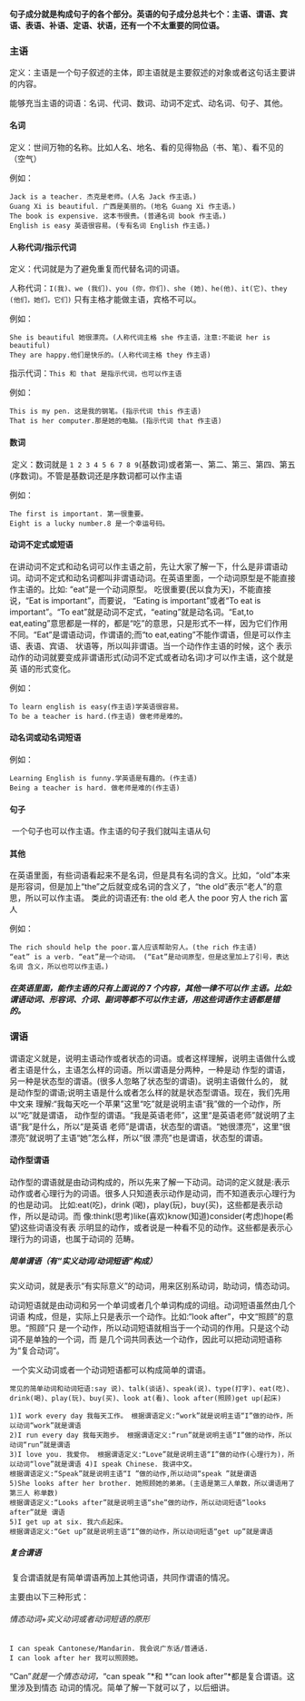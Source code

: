 #### 句子成分就是构成句子的各个部分。英语的句子成分总共七个：主语、谓语、宾语、表语、补语、定语、状语，还有一个不太重要的同位语。

### 主语

定义：主语是一个句子叙述的主体，即主语就是主要叙述的对象或者这句话主要讲的内容。

能够充当主语的词语：名词、代词、数词、动词不定式、动名词、句子、其他。

#### 名词

定义：世间万物的名称。比如人名、地名、看的见得物品（书、笔）、看不见的（空气）

例如：

```
Jack is a teacher. 杰克是老师。(人名 Jack 作主语。)
Guang Xi is beautiful. 广西是美丽的。(地名 Guang Xi 作主语。)
The book is expensive. 这本书很贵。(普通名词 book 作主语。)
English is easy 英语很容易。(专有名词 English 作主语。)
```



#### 人称代词/指示代词

定义：代词就是为了避免重复而代替名词的词语。

人称代词：`I(我)、we (我们)、you (你，你们)、she (她)、he(他)、it(它)、they (他们，她们，它们)` 只有主格才能做主语，宾格不可以。

例如：

```
She is beautiful 她很漂亮。(人称代词主格 she 作主语，注意:不能说 her is beautiful)
They are happy.他们是快乐的。(人称代词主格 they 作主语)
```

指示代词：`This 和 that 是指示代词，也可以作主语`

例如：

```
This is my pen. 这是我的钢笔。(指示代词 this 作主语)
That is her computer.那是她的电脑。(指示代词 that 作主语)
```



#### 数词

​	定义：数词就是 `1 2 3 4 5 6 7 8 9`(基数词)或者第一、第二、第三、第四、第五(序数词)。不管是基数词还是序数词都可以作主语

例如：

```
The first is important. 第一很重要。
Eight is a lucky number.8 是一个幸运号码。
```

#### 动词不定式或短语

​	在讲动词不定式和动名词可以作主语之前，先让大家了解一下，什么是非谓语动词。动词不定式和动名词都叫非谓语动词。在英语里面，一个动词原型是不能直接作主语的。比如: “eat”是一个动词原型。 吃很重要(民以食为天)，不能直接说，“Eat is important”，而要说， “Eating is important”或者“To eat is important”。“To eat”就是动词不定式，“eating”就是动名词。“Eat,to eat,eating”意思都是一样的，都是“吃”的意思，只是形式不一样，因为它们作用不同。“Eat”是谓语动词，作谓语的;而“to eat,eating”不能作谓语，但是可以作主语、表语、宾语、 状语等，所以叫非谓语。当一个动作作主语的时候，这个 表示动作的动词就要变成非谓语形式(动词不定式或者动名词)才可以作主语，这个就是英 语的形式变化。

例如：

```
To learn english is easy(作主语)学英语很容易。
To be a teacher is hard.(作主语) 做老师是难的。
```

#### 动名词或动名词短语

例如：

```
Learning English is funny.学英语是有趣的。(作主语)
Being a teacher is hard. 做老师是难的(作主语)
```

#### 句子

​	一个句子也可以作主语。作主语的句子我们就叫主语从句

#### 其他

​	在英语里面，有些词语看起来不是名词，但是具有名词的含义。比如，“old”本来是形容词，但是加上“the”之后就变成名词的含义了，“the old”表示“老人”的意思，所以可以作主语。 类此的词语还有: the old 老人 the poor 穷人 the rich 富人

例如：

```
The rich should help the poor.富人应该帮助穷人。(the rich 作主语)
“eat” is a verb. “eat”是一个动词。 (“Eat”是动词原型，但是这里加上了引号，表达名词 含义，所以也可以作主语。)
```



##### 	在英语里面，能作主语的只有上面说的 7 个内容，其他一律不可以作 主语。比如:谓语动词、形容词、介词、副词等都不可以作主语，用这些词语作主语都是错 的。



### 谓语

​	谓语定义就是，说明主语动作或者状态的词语。或者这样理解，说明主语做什么或者主语是什么，主语怎么样的词语。所以谓语是分两种，一种是动 作型的谓语，另一种是状态型的谓语。(很多人忽略了状态型的谓语)。说明主语做什么的， 就是动作型的谓语;说明主语是什么或者怎么样的就是状态型谓语。现在，我们先用中文来 理解:“我每天吃一个苹果”这里“吃”就是说明主语“我”做的一个动作，所以“吃”就是谓语， 动作型的谓语。“我是英语老师”，这里“是英语老师”就说明了主语“我”是什么，所以“是英语 老师”是谓语，状态型的谓语。“她很漂亮”，这里“很漂亮”就说明了主语“她”怎么样，所以“很 漂亮”也是谓语，状态型的谓语。

#### 动作型谓语

​	动作型的谓语就是由动词构成的，所以先来了解一下动词。动词的定义就是:表示动作或者心理行为的词语。很多人只知道表示动作是动词，而不知道表示心理行为的也是动词。 比如:eat(吃)，drink (喝)，play(玩)，buy(买)，这些都是表示动作，所以是动词。而 像:think(思考)like(喜欢)know(知道)consider(考虑)hope(希望)这些词语没有表 示明显的动作，或者说是一种看不见的动作。这些都是表示心理行为的词语，也属于动词的 范畴。

##### 简单谓语（有“实义动词/动词短语”构成）

​	实义动词，就是表示“有实际意义”的动词，用来区别系动词，助动词，情态动词。

​	动词短语就是由动词和另一个单词或者几个单词构成的词组。动词短语虽然由几个词语 构成，但是，实际上只是表示一个动作。比如:“look after”，中文“照顾”的意思。“照顾”只 是一个动作，所以动词短语就相当于一个动词的作用。只是这个动词不是单独的一个词，而 是几个词共同表达一个动作，因此可以把动词短语称为“复合动词”。

​	一个实义动词或者一个动词短语都可以构成简单的谓语。

 	常见的简单动词和动词短语:say 说)、talk(谈话)、speak(说)、type(打字)、eat(吃)、 drink(喝)、play(玩)、buy(买)、look at(看)、look after(照顾)get up(起床)

```
1)I work every day 我每天工作。 根据谓语定义:“work”就是说明主语“I”做的动作，所以动词“work”就是谓语
2)I run every day 我每天跑步。 根据谓语定义:“run”就是说明主语“I”做的动作，所以动词“run”就是谓语
3)I love you. 我爱你。 根据谓语定义:“Love”就是说明主语“I”做的动作(心理行为)，所以动词“love”就是谓语 4)I speak Chinese. 我讲中文。
根据谓语定义:“Speak”就是说明主语“I ”做的动作,所以动词“speak ”就是谓语
5)She looks after her brother. 她照顾她的弟弟。(主语是第三人单数，所以谓语用了第三人 称单数)
根据谓语定义:“Looks after”就是说明主语“she”做的动作，所以动词短语“looks after”就是 谓语
5)I get up at six. 我六点起床。
根据谓语定义:“Get up”就是说明主语“I”做的动作，所以动词短语“get up”就是谓语
```

##### 复合谓语

​	复合谓语就是有简单谓语再加上其他词语，共同作谓语的情况。

主要由以下三种形式：

###### 情态动词+实义动词或者动词短语的原形

```
I can speak Cantonese/Mandarin. 我会说广东话/普通话.
I can look after her 我可以照顾她。
```

“Can”*就是一个情态动词，*“can speak ”*和 *“can look after”*都是复合谓语。这里涉及到情态 动词的情况。简单了解一下就可以了，以后细讲。